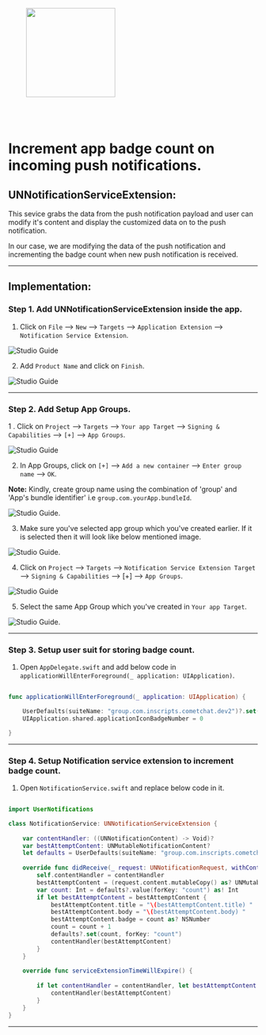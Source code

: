 

<div style="width:100%">
	<div style="width:50%; display:inline-block">
		<p align="center">
		<img align="center" width="180" height="180" alt="" src="https://github.com/cometchat-pro-samples/ios-swift-push-notification-app/blob/master/Screenshots/badgeCount.png">	
		</p>	
	</div>	
</div>
</br>
</br>
</div>


# Increment app badge count on incoming push notifications.

## UNNotificationServiceExtension: 

This sevice grabs the data from the push notification payload and user can modify it's content and display the customized data on to the push notification.

In our case, we are modifying the data of the push notification and incrementing the badge count when new push notification is received.

___

## Implementation: 

### Step 1. Add  UNNotificationServiceExtension inside the app.

1. Click on `File` --> `New` --> `Targets`  --> `Application Extension` --> `Notification Service Extension`.

![Studio Guide](https://github.com/cometchat-pro-samples/ios-swift-push-notification-app/blob/master/Screenshots/addNotificationServiceExtension.png)  
    

2. Add  `Product Name` and click on `Finish`. 

 ![Studio Guide](https://github.com/cometchat-pro-samples/ios-swift-push-notification-app/blob/master/Screenshots/selectNotificationServiceExtension.png)

___

### Step 2. Add  Setup App Groups.

1 . Click on `Project` --> `Targets` --> `Your app Target`  --> `Signing & Capabilities` --> `[+]` --> `App Groups`.

![Studio Guide](https://github.com/cometchat-pro-samples/ios-swift-push-notification-app/blob/master/Screenshots/appGroups.png)

2. In App Groups, click on `[+]` --> `Add a new container` -->  `Enter group name` --> `OK`. 

**Note:** Kindly, create group name using the combination of 'group' and 'App's bundle identifier' i.e `group.com.yourApp.bundleId`.

![Studio Guide](https://github.com/cometchat-pro-samples/ios-swift-push-notification-app/blob/master/Screenshots/addNewContainer.png). 

3. Make sure you've selected app group which you've created earlier. If it is selected then it will look like below mentioned image. 

![Studio Guide](https://github.com/cometchat-pro-samples/ios-swift-push-notification-app/blob/master/Screenshots/selectAppGroup.png). 

4. Click on `Project` --> `Targets` --> `Notification Service Extension Target`  --> `Signing & Capabilities` --> [+] --> `App Groups`.

![Studio Guide](https://github.com/cometchat-pro-samples/ios-swift-push-notification-app/blob/master/Screenshots/appGroups.png)

5. Select the same App Group which you've created in  `Your app Target`.

![Studio Guide](https://github.com/cometchat-pro-samples/ios-swift-push-notification-app/blob/master/Screenshots/selectSameAppGroup.png). 

___

### Step 3. Setup user suit for storing badge count. 

1. Open `AppDelegate.swift` and add below code in `applicationWillEnterForeground(_ application: UIApplication)`.

```swift

func applicationWillEnterForeground(_ application: UIApplication) {

    UserDefaults(suiteName: "group.com.inscripts.cometchat.dev2")?.set(1, forKey: "count") 
    UIApplication.shared.applicationIconBadgeNumber = 0

}

```

___

### Step 4. Setup Notification service extension to increment badge count. 

1. Open `NotificationService.swift` and replace below code in it.

```swift

import UserNotifications

class NotificationService: UNNotificationServiceExtension {
    
    var contentHandler: ((UNNotificationContent) -> Void)?
    var bestAttemptContent: UNMutableNotificationContent?
    let defaults = UserDefaults(suiteName: "group.com.inscripts.cometchat.dev2")
    
    override func didReceive(_ request: UNNotificationRequest, withContentHandler contentHandler: @escaping (UNNotificationContent) -> Void) {
        self.contentHandler = contentHandler
        bestAttemptContent = (request.content.mutableCopy() as? UNMutableNotificationContent)
        var count: Int = defaults?.value(forKey: "count") as! Int
        if let bestAttemptContent = bestAttemptContent {
            bestAttemptContent.title = "\(bestAttemptContent.title) "
            bestAttemptContent.body = "\(bestAttemptContent.body) "
            bestAttemptContent.badge = count as? NSNumber
            count = count + 1
            defaults?.set(count, forKey: "count")
            contentHandler(bestAttemptContent)
        }
    }
    
    override func serviceExtensionTimeWillExpire() {
     
        if let contentHandler = contentHandler, let bestAttemptContent =  bestAttemptContent {
            contentHandler(bestAttemptContent)
        }
    }
}

```

___
